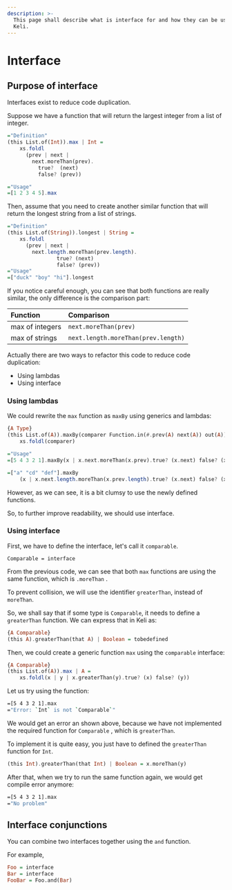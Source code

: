 ```yaml
---
description: >-
  This page shall describe what is interface for and how they can be used in
  Keli.
---
```


# Interface

## Purpose of interface

Interfaces exist to reduce code duplication.

Suppose we have a function that will return the largest integer from a list of integer.

```haskell
="Definition"
(this List.of(Int)).max | Int = 
    xs.foldl
      (prev | next | 
        next.moreThan(prev). 
          true?  (next)
          false? (prev))

="Usage"
=[1 2 3 4 5].max
```

Then, assume that you need to create another similar function that will return the longest string from a list of strings.

```haskell
="Definition"
(this List.of(String)).longest | String =
    xs.foldl
      (prev | next | 
        next.length.moreThan(prev.length).
                true? (next)
                false? (prev))
="Usage"
=["duck" "boy" "hi"].longest
```

If you notice careful enough, you can see that both functions are really similar, the only difference is the comparison part:

| Function | Comparison |
| :--- | :--- |
| max of integers | `next.moreThan(prev)` |
| max of strings | `next.length.moreThan(prev.length)` |

Actually there are two ways to refactor this code to reduce code duplication:

* Using lambdas
* Using interface

### Using lambdas

We could rewrite the `max` function as `maxBy` using generics and lambdas:

```haskell
{A Type}
(this List.of(A)).maxBy(comparer Function.in(#.prev(A) next(A)) out(A)) | A =
    xs.foldl(comparer)

="Usage"
=[5 4 3 2 1].maxBy(x | x.next.moreThan(x.prev).true? (x.next) false? (x.prev))

=["a" "cd" "def"].maxBy
    (x | x.next.length.moreThan(x.prev.length).true? (x.next) false? (x.prev))
```

However, as we can see, it is a bit clumsy to use the newly defined functions.

So, to further improve readability, we should use interface.

### Using interface

First, we have to define the interface, let's call it `comparable`.

```text
Comparable = interface
```

From the previous code, we can see that both `max` functions are using the same function, which is `.moreThan` .

To prevent collision, we will use the identifier `greaterThan`, instead of `moreThan`.

So, we shall say that if some type is `Comparable`, it needs to define a `greaterThan` function. We can express that in Keli as:

```haskell
{A Comparable}
(this A).greaterThan(that A) | Boolean = tobedefined
```

Then, we could create a generic function `max` using the `comparable` interface:

```haskell
{A Comparable}
(this List.of(A)).max | A =
    xs.foldl(x | y | x.greaterThan(y).true? (x) false? (y))
```

Let us try using the function:

```bash
=[5 4 3 2 1].max
="Error: `Int` is not `Comparable`"
```

We would get an error an shown above, because we have not implemented the required function for `Comparable` , which is `greaterThan`.

To implement it is quite easy, you just have to defined the `greaterThan` function for `Int`.

```haskell
(this Int).greaterThan(that Int) | Boolean = x.moreThan(y)
```

After that, when we try to run the same function again, we would get compile error anymore:

```bash
=[5 4 3 2 1].max
="No problem"
```

## Interface conjunctions

You can combine two interfaces together using the `and` function.

For example,

```haskell
Foo = interface
Bar = interface
FooBar = Foo.and(Bar)
```

